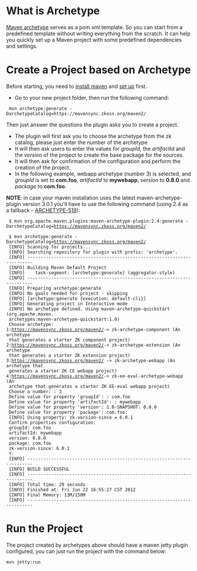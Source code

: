 

# What is Archetype

[Maven archetype](https://maven.apache.org/guides/introduction/introduction-to-archetypes.html)
serves as a pom.xml template. So you can start from a predefined
template without writing everything from the scratch. It can help you
quickly set up a Maven project with some predefined dependencies and
settings.

# Create a Project based on Archetype

Before starting, you need to [install maven](https://maven.apache.org/download.cgi) and [set up](https://maven.apache.org/guides/getting-started/maven-in-five-minutes.html)
first.

- Go to your new project folder, then run the following command:

```text
 mvn archetype:generate -DarchetypeCatalog=https://mavensync.zkoss.org/maven2/
```

Then just answer the questions the plugin asks you to create a project.

- The plugin will first ask you to choose the archetype from the zk
  catalog, please just enter the number of the archetype
- It will then ask users to enter the values for *groupId*, the
  *artifactId* and the *version* of the project to create the base
  package for the sources.
- It will then ask for confirmation of the configuration and perform the
  creation of the project.
- In the following example, webapp archetype (number 3) is selected, and
  *groupId* is set to **com.foo**, *artifactId* to **mywebapp**,
  *version* to **0.8.0** and *package* to **com.foo**.

**NOTE**: in case your maven installation uses the latest
maven-archetype-plugin version 3.0.1 you'll have to use the following
command (using 2.4 as a fallback -
[ARCHETYPE-519](https://issues.apache.org/jira/browse/ARCHETYPE-519)):

` $ mvn org.apache.maven.plugins:maven-archetype-plugin:2.4:generate -DarchetypeCatalog=`[`https://mavensync.zkoss.org/maven2/`](https://mavensync.zkoss.org/maven2/)

` $ mvn archetype:generate -DarchetypeCatalog=`[`https://mavensync.zkoss.org/maven2/`](https://mavensync.zkoss.org/maven2/)  
` [INFO] Scanning for projects...`  
` [INFO] Searching repository for plugin with prefix: 'archetype'.`  
` [INFO] ------------------------------------------------------------------------`  
` [INFO] Building Maven Default Project`  
` [INFO]    task-segment: [archetype:generate] (aggregator-style)`  
` [INFO] ------------------------------------------------------------------------`  
` [INFO] Preparing archetype:generate`  
` [INFO] No goals needed for project - skipping`  
` [INFO] [archetype:generate {execution: default-cli}]`  
` [INFO] Generating project in Interactive mode`  
` [INFO] No archetype defined. Using maven-archetype-quickstart (org.apache.maven.`  
` archetypes:maven-archetype-quickstart:1.0)`  
` Choose archetype:`  
` 1: `[`https://mavensync.zkoss.org/maven2/`](https://mavensync.zkoss.org/maven2/)` -> zk-archetype-component (An archetype `  
` that generates a starter ZK component project)`  
` 2: `[`https://mavensync.zkoss.org/maven2/`](https://mavensync.zkoss.org/maven2/)` -> zk-archetype-extension (An archetype `  
` that generates a starter ZK extension project)`  
` 3: `[`https://mavensync.zkoss.org/maven2/`](https://mavensync.zkoss.org/maven2/)` -> zk-archetype-webapp (An archetype that`  
` generates a starter ZK CE webapp project)`  
` 4: `[`https://mavensync.zkoss.org/maven2/`](https://mavensync.zkoss.org/maven2/)` -> zk-ee-eval-archetype-webapp (An `  
` archetype that generates a starter ZK EE-eval webapp project)`  
` Choose a number: : 3`  
` Define value for property 'groupId': : com.foo`  
` Define value for property 'artifactId': : mywebapp`  
` Define value for property 'version': 1.0-SNAPSHOT: 0.8.0`  
` Define value for property 'package': com.foo:`  
` [INFO] Using property: zk-version-since = 6.0.1`  
` Confirm properties configuration:`  
` groupId: com.foo`  
` artifactId: mywebapp`  
` version: 0.8.0`  
` package: com.foo`  
` zk-version-since: 6.0.1`  
` Y:`  
` [INFO] ------------------------------------------------------------------------`  
` [INFO] BUILD SUCCESSFUL`  
` [INFO] ------------------------------------------------------------------------`  
` [INFO] Total time: 29 seconds`  
` [INFO] Finished at: Fri Jun 22 16:55:27 CST 2012`  
` [INFO] Final Memory: 13M/150M`  
` [INFO] ------------------------------------------------------------------------`

# Run the Project

The project created by archetypes above should have a maven jetty plugin
configured, you can just run the project with the command below:

`mvn jetty:run`
